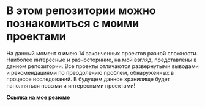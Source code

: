 # В этом репозитории можно познакомиться с моими проектами
На данный момент я имею 14 законченных проектов разной сложности. Наиболее интересные и разносторнние, на мой взгляд, представлены в данном репозитории.
Все проекты отличаются развернутыми выводами и рекомендациями по преодолению проблем, обнаруженных в процессе исследований.
В будущем данное хранилище будет наполняться новыми и интересными проектами!

[**Ссылка на мое резюме**](https://drive.google.com/file/d/19etpCNkXHB_Y7_n0TAXYUIaNud3nRi1g/view?usp=sharing)
